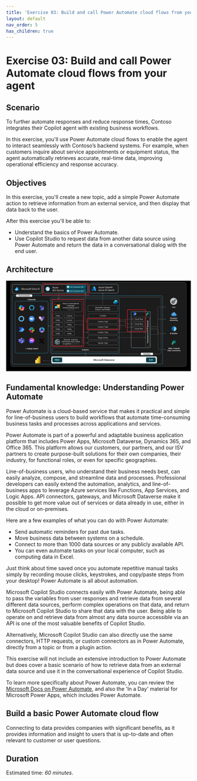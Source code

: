 ```yaml
---
title: 'Exercise 03: Build and call Power Automate cloud flows from your agent'
layout: default
nav_order: 5
has_children: true
---
```


# Exercise 03: Build and call Power Automate cloud flows from your agent

## Scenario
To further automate responses and reduce response times, Contoso integrates their Copilot agent with existing business workflows.

In this exercise, you'll use Power Automate cloud flows to enable the agent to interact seamlessly with Contoso’s backend systems. For example, when customers inquire about service appointments or equipment status, the agent automatically retrieves accurate, real-time data, improving operational efficiency and response accuracy.

## Objectives
In this exercise, you'll create a new topic, add a simple Power Automate action to retrieve information from an external service, and then display that data back to the user.

After this exercise you'll be able to:

-   Understand the basics of Power Automate.
-   Use Copilot Studio to request data from another data source using Power Automate and return the data in a conversational dialog with the end user.

## Architecture

![0fu9jps1.jpg](../../media/0fu9jps1.jpg)

## Fundamental knowledge: Understanding Power Automate

Power Automate is a cloud-based service that makes it practical and simple for line-of-business users to build workflows that automate time-consuming business tasks and processes across applications and services.

Power Automate is part of a powerful and adaptable business application platform that includes Power Apps, Microsoft Dataverse, Dynamics 365, and Office 365. This platform allows our customers, our partners, and our ISV partners to create purpose-built solutions for their own companies, their industry, for functional roles, or even for specific geographies. 

Line-of-business users, who understand their business needs best, can easily analyze, compose, and streamline data and processes. Professional developers can easily extend the automation, analytics, and line-of-business apps to leverage Azure services like Functions, App Services, and Logic Apps. API connectors, gateways, and Microsoft Dataverse make it possible to get more value out of services or data already in use, either in the cloud or on-premises.
 	
Here are a few examples of what you can do with Power Automate:

   - Send automatic reminders for past due tasks.
   - Move business data between systems on a schedule.
   - Connect to more than 1000 data sources or any publicly available API.
   - You can even automate tasks on your local computer, such as computing data in Excel.

Just think about time saved once you automate repetitive manual tasks simply by recording mouse clicks, keystrokes, and copy/paste steps from your desktop! Power Automate is all about automation.

Microsoft Copilot Studio connects easily with Power Automate, being able to pass the variables from user responses and retrieve data from several different data sources, perform complex operations on that data, and return to Microsoft Copilot Studio to share that data with the user. Being able to operate on and retrieve data from almost any data source accessible via an API is one of the most valuable benefits of Copilot Studio.

Alternatively, Microsoft Copilot Studio can also directly use the same connectors, HTTP requests, or custom connectors as in Power Automate, directly from a topic or from a plugin action.

This exercise will not include an extensive introduction to Power Automate but does cover a basic scenario of how to retrieve data from an external data source and use it in the conversational experience of Copilot Studio. 

To learn more specifically about Power Automate, you can review the [Microsoft Docs on Power Automate](https://learn.microsoft.com/en-us/power-automate/), and also the 'In a Day' material for Microsoft Power Apps, which includes Power Automate.

## Build a basic Power Automate cloud flow

Connecting to data provides companies with significant benefits, as it provides information and insight to users that is up-to-date and often relevant to customer or user questions.


## Duration

Estimated time: *60 minutes*.